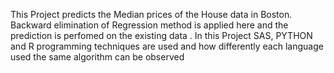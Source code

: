 This Project predicts the Median prices of the House data in Boston.
Backward elimination of Regression method is applied here  and the prediction is perfomed on the existing data .
In this Project SAS, PYTHON and R programming techniques are used and how differently each language used the same algorithm can be observed
